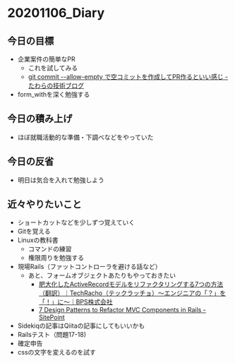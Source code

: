 # 20201106_Diary

## 今日の目標

- 企業案件の簡単なPR
  - これを試してみる
  - [git commit \-\-allow\-empty で空コミットを作成してPR作るといい感じ \- たわらの技術ブログ](https://kentarotawara.hatenablog.com/entry/2020/11/05/223639)
- form_withを深く勉強する

## 今日の積み上げ

- ほぼ就職活動的な準備・下調べなどをやっていた

## 今日の反省

- 明日は気合を入れて勉強しよう

## 近々やりたいこと

- ショートカットなどを少しずつ覚えていく
- Gitを覚える
- Linuxの教科書
  - コマンドの練習
  - 権限周りを勉強する
- 現場Rails（ファットコントローラを避ける話など）
  - あと、フォームオブジェクトあたりもやっておきたい
    - [肥大化したActiveRecordモデルをリファクタリングする7つの方法（翻訳）｜TechRacho（テックラッチョ）〜エンジニアの「？」を「！」に〜｜BPS株式会社](https://techracho.bpsinc.jp/hachi8833/2013_11_19/14738)
    - [7 Design Patterns to Refactor MVC Components in Rails \- SitePoint](https://www.sitepoint.com/7-design-patterns-to-refactor-mvc-components-in-rails/)
- Sidekiqの記事はQiitaの記事にしてもいいかも
- Railsテスト（問題17-18)
- 確定申告
- cssの文字を変えるのを試す
